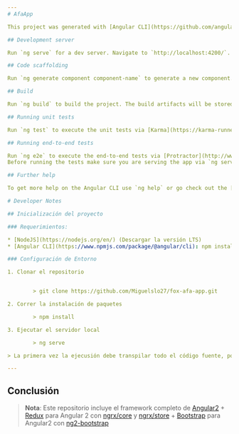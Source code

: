 ```yaml
---
# AfaApp

This project was generated with [Angular CLI](https://github.com/angular/angular-cli) version 1.0.2.

## Development server

Run `ng serve` for a dev server. Navigate to `http://localhost:4200/`. The app will automatically reload if you change any of the source files.

## Code scaffolding

Run `ng generate component component-name` to generate a new component. You can also use `ng generate directive|pipe|service|class|module`.

## Build

Run `ng build` to build the project. The build artifacts will be stored in the `dist/` directory. Use the `-prod` flag for a production build.

## Running unit tests

Run `ng test` to execute the unit tests via [Karma](https://karma-runner.github.io).

## Running end-to-end tests

Run `ng e2e` to execute the end-to-end tests via [Protractor](http://www.protractortest.org/).
Before running the tests make sure you are serving the app via `ng serve`.

## Further help

To get more help on the Angular CLI use `ng help` or go check out the [Angular CLI README](https://github.com/angular/angular-cli/blob/master/README.md).

# Developer Notes

## Inicialización del proyecto

### Requerimientos:

* [NodeJS](https://nodejs.org/en/) (Descargar la versión LTS)
* [Angular CLI](https://www.npmjs.com/package/@angular/cli): npm install -g @angular/cli

### Configuración de Entorno

1. Clonar el repositorio


		> git clone https://github.com/Miguelslo27/fox-afa-app.git

2. Correr la instalación de paquetes

		> npm install

3. Ejecutar el servidor local

		> ng serve

> La primera vez la ejecusión debe transpilar todo el código fuente, por lo que puede demorar algunos minutos, luego la transpilación se hará mucho más rápido

---
```

## Conclusión

> **Nota**: Este repositorio incluye el framework completo de [Angular2](https://angular.io/) + [Redux](http://redux.js.org/) para Angular 2 con [ngrx/core](https://www.npmjs.com/package/@ngrx/core) y [ngrx/store](https://www.npmjs.com/package/@ngrx/store) + [Bootstrap](http://getbootstrap.com/) para Angular2 con [ng2-bootstrap](https://www.npmjs.com/package/ng2-bootstrap)